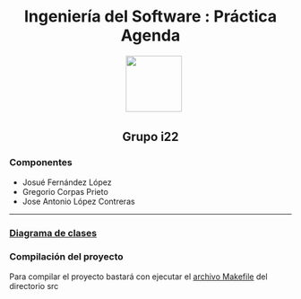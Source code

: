 <div align="center">
<h1>Ingeniería del Software : Práctica Agenda</h1>

&nbsp;&nbsp;&nbsp;<img src="http://wallpaperest.com/wallpapers/popart-pirate-flag_077998.jpg" width="100"><h2>Grupo i22</h2>
</div>
<h3>Componentes</h3>
<ul>
  <li>Josué Fernández López</li>
  <li>Gregorio Corpas Prieto</li>
  <li>Jose Antonio López Contreras</li>
</ul>
<hr>
<h3><a href="https://github.com/dongrego89/is/blob/master/documentacion/diagrama%20de%20clases.dia?raw=true">Diagrama de clases</a></h3>
<h3>Compilación del proyecto</h3>
<p>Para compilar el proyecto bastará con ejecutar el <a href="https://github.com/dongrego89/is/blob/master/Practica3/src/Makefile">archivo Makefile</a> del directorio src</p>

